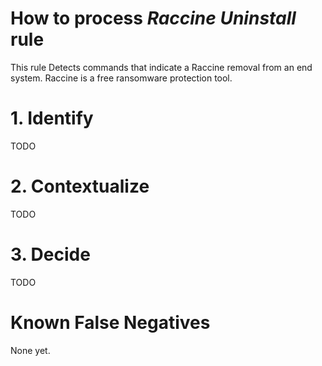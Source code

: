 # How to process *Raccine Uninstall* rule
This rule Detects commands that indicate a Raccine removal from an end system. Raccine is a free ransomware protection tool.

# 1. Identify
TODO

# 2. Contextualize
TODO

# 3. Decide
TODO

# Known False Negatives
None yet.
